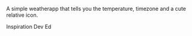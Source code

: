 A simple weatherapp that tells you the temperature, timezone and a cute relative icon.

Inspiration Dev Ed
